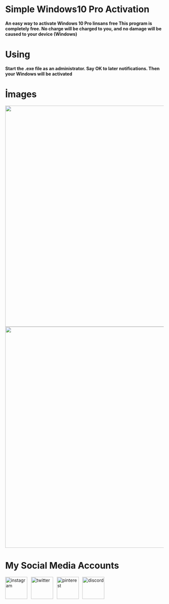 <h1>Simple Windows10 Pro Activation</h1>
<b>An easy way to activate Windows 10 Pro linsans free This program is completely free. No charge will be charged to you, and no damage will be caused to your device (Windows)</b>

<h1>Using</h1>
<b>Start the .exe file as an administrator. Say OK to later notifications. Then your Windows will be activated</b>

<h1>İmages</h1>
<img src="https://i.resmim.net/i/1-72.png" width="700">

<img src="https://i.resmim.net/i/2-63.png" width="700">

<h1>My Social Media Accounts</h1>

<a href="https://instagram.com/tga.salih" target="blank"><img width="70" src="https://cdn2.iconfinder.com/data/icons/social-network-logo-collection-2/512/31-128.png" alt="instagram"></a>
&nbsp;
<a href="https://twitter.com/tgasalih" target="blank"><img width="70" src="https://cdn2.iconfinder.com/data/icons/social-network-logo-collection-2/512/22-128.png" alt="twitter"></a>
&nbsp;
<a href="https://pinterest.com/tgasalih/" target="blank"><img width="70" src="https://cdn2.iconfinder.com/data/icons/social-network-logo-collection-2/512/3-128.png" alt="pinterest"></a>
&nbsp;
<a href="https://tgasalih.xyz" target="blank"><img width="70" src="https://cdn2.iconfinder.com/data/icons/social-network-logo-collection-2/512/9-128.png" alt="discord"></a>
